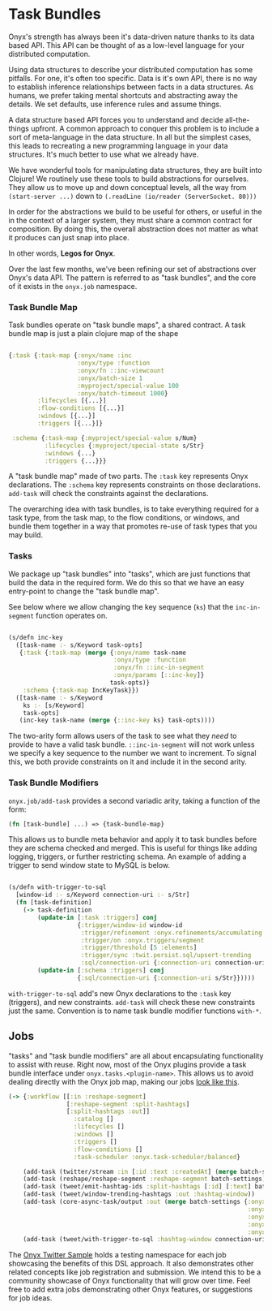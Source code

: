 # Task Bundles
Onyx's strength has always been it's data-driven nature thanks to
its data based API. This API can be thought of as a low-level language for your
distributed computation.

Using data structures to describe your distributed computation has some pitfalls.
For one, it's often too specific. Data is it's own API, there is no way to
establish inference relationships between facts in a data structures. As humans,
we prefer taking mental shortcuts and abstracting away the details. We set
defaults, use inference rules and assume things.

A data structure based API forces you to understand and decide all-the-things
upfront. A common approach to conquer this problem is to include a sort of
meta-language in the data structure. In all but the simplest cases, this leads
to recreating a new programming language in your data structures.
It's much better to use what we already have.

We have wonderful tools for manipulating data structures, they are
built into Clojure! We routinely use these tools to build abstractions for
ourselves. They allow us to move up and down conceptual levels, all the way
from `(start-server ...)` down to `(.readLine (io/reader (ServerSocket. 80)))`

In order for the abstractions we build to be useful for others, or useful in the
in the context of a larger system, they must share a common contract for
composition. By doing this, the overall abstraction does not matter as what it
produces can just snap into place.

In other words, **Legos for Onyx**.

Over the last few months, we've been refining our set of abstractions over Onyx's
data API. The pattern is referred to as "task bundles", and the core of it exists
in the `onyx.job` namespace.

### Task Bundle Map
Task bundles operate on "task bundle maps", a shared contract.
A task bundle map is just a plain clojure map of the shape

```clojure

{:task {:task-map {:onyx/name :inc
                   :onyx/type :function
                   :onyx/fn ::inc-viewcount
                   :onyx/batch-size 1
                   :myproject/special-value 100
                   :onyx/batch-timeout 1000}
        :lifecycles [{...}]
        :flow-conditions [{...}]
        :windows [{...}]
        :triggers [{...}]}

 :schema {:task-map {:myproject/special-value s/Num}
          :lifecycles {:myproject/special-state s/Str}
          :windows {...}
          :triggers {...}}}
```


A "task bundle map" made of two parts. The `:task` key represents Onyx
declarations. The `:schema` key represents constraints on those declarations.
`add-task` will check the constraints against the declarations.

The overarching idea with task bundles, is to take everything required for a
task type, from the task map, to the flow conditions, or windows, and bundle
them together in a way that promotes re-use of task types that you may build.

### Tasks

We package up "task bundles" into "tasks", which are just functions that build the data in the required form.
We do this so that we have an easy entry-point to change the "task bundle map".

See below where we allow changing the key sequence (`ks`) that the `inc-in-segment`
function operates on.

```clojure

(s/defn inc-key
  ([task-name :- s/Keyword task-opts]
   {:task {:task-map (merge {:onyx/name task-name
                             :onyx/type :function
                             :onyx/fn ::inc-in-segment
                             :onyx/params [::inc-key]}
                            task-opts)}
    :schema {:task-map IncKeyTask}})
  ([task-name :- s/Keyword
    ks :- [s/Keyword]
    task-opts]
   (inc-key task-name (merge {::inc-key ks} task-opts))))
```

The two-arity form allows users of the task to see what they *need* to provide
to have a valid task bundle. `::inc-in-segment` will not work unless we specify
a key sequence to the number we want to increment. To signal this, we both
provide constraints on it and include it in the second arity.

### Task Bundle Modifiers
`onyx.job/add-task` provides a second variadic arity, taking a function of the
form:

```clojure
(fn [task-bundle] ...) => {task-bundle-map}
```
This allows us to bundle meta behavior  and apply it
to task bundles before they are schema checked and merged. This is useful for
things like adding logging, triggers, or further restricting schema.
An example of adding a trigger to send window state to MySQL is below.

```clojure

(s/defn with-trigger-to-sql
  [window-id :- s/Keyword connection-uri :- s/Str]
  (fn [task-definition]
    (-> task-definition
        (update-in [:task :triggers] conj
                   {:trigger/window-id window-id
                    :trigger/refinement :onyx.refinements/accumulating
                    :trigger/on :onyx.triggers/segment
                    :trigger/threshold [5 :elements]
                    :trigger/sync :twit.persist.sql/upsert-trending
                    :sql/connection-uri {:connection-uri connection-uri}})
        (update-in [:schema :triggers] conj
                   {:sql/connection-uri {:connection-uri s/Str}}))))
```

`with-trigger-to-sql` add's new Onyx declarations to the `:task` key (triggers),
and new constraints. `add-task` will check these new constraints just the same.
Convention is to name task bundle modifier functions `with-*`.

## Jobs
"tasks" and "task bundle modifiers" are all about encapsulating functionality to
assist with reuse. Right now, most of the Onyx plugins provide a task bundle
interface under `onyx.tasks.<plugin-name>`. This allows us to avoid dealing
directly with the Onyx job map, making our jobs [look like this](https://github.com/onyx-twitter-sample/twit/blob/master/src/twit/jobs/trending.clj).

```clojure
(-> {:workflow [[:in :reshape-segment]
                [:reshape-segment :split-hashtags]
                [:split-hashtags :out]]
                  :catalog []
                  :lifecycles []
                  :windows []
                  :triggers []
                  :flow-conditions []
                  :task-scheduler :onyx.task-scheduler/balanced}

    (add-task (twitter/stream :in [:id :text :createdAt] (merge batch-settings twitter-config)))
    (add-task (reshape/reshape-segment :reshape-segment batch-settings))
    (add-task (tweet/emit-hashtag-ids :split-hashtags [:id] [:text] batch-settings))
    (add-task (tweet/window-trending-hashtags :out :hashtag-window))
    (add-task (core-async-task/output :out (merge batch-settings {:onyx/group-by-key :hashtag
                                                                  :onyx/flux-policy :recover
                                                                  :onyx/min-peers 1
                                                                  :onyx/max-peers 1
                                                                  :onyx/uniqueness-key :id})))
    (add-task (tweet/with-trigger-to-sql :hashtag-window connection-uri)))
```

The [Onyx Twitter Sample](https://github.com/onyx-platform/onyx-twitter-sample)
holds a testing namespace for each job showcasing the benefits of this DSL
approach. It also demonstrates other related concepts like job registration and
submission. We intend this to be a community showcase of Onyx functionality that
will grow over time. Feel free to add extra jobs demonstrating other Onyx
features, or suggestions for job ideas.
